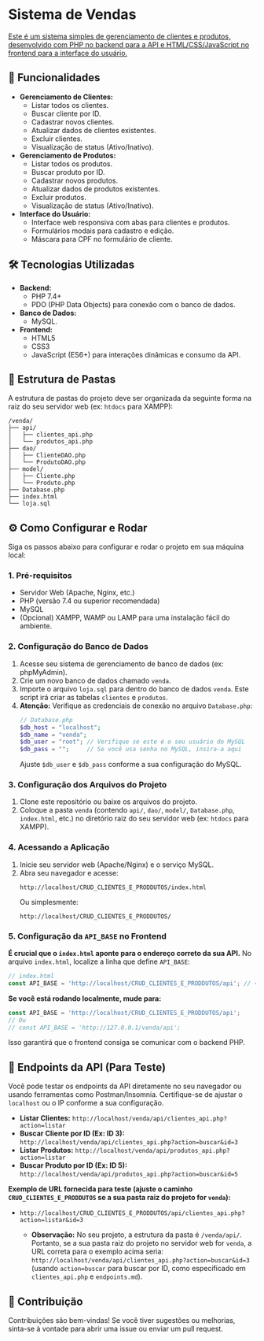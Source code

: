 # Sistema de Vendas

[Este é um sistema simples de gerenciamento de clientes e produtos, desenvolvido com PHP no backend para a API e HTML/CSS/JavaScript no frontend para a interface do usuário.](#)

## 🚀 Funcionalidades

* **Gerenciamento de Clientes:**
    * Listar todos os clientes.
    * Buscar cliente por ID.
    * Cadastrar novos clientes.
    * Atualizar dados de clientes existentes.
    * Excluir clientes.
    * Visualização de status (Ativo/Inativo).
* **Gerenciamento de Produtos:**
    * Listar todos os produtos.
    * Buscar produto por ID.
    * Cadastrar novos produtos.
    * Atualizar dados de produtos existentes.
    * Excluir produtos.
    * Visualização de status (Ativo/Inativo).
* **Interface do Usuário:**
    * Interface web responsiva com abas para clientes e produtos.
    * Formulários modais para cadastro e edição.
    * Máscara para CPF no formulário de cliente.

## 🛠️ Tecnologias Utilizadas

* **Backend:**
    * PHP 7.4+
    * PDO (PHP Data Objects) para conexão com o banco de dados.
* **Banco de Dados:**
    * MySQL.
* **Frontend:**
    * HTML5
    * CSS3
    * JavaScript (ES6+) para interações dinâmicas e consumo da API.

## 📁 Estrutura de Pastas

A estrutura de pastas do projeto deve ser organizada da seguinte forma na raiz do seu servidor web (ex: `htdocs` para XAMPP):

```
/venda/
├── api/
│   ├── clientes_api.php
│   └── produtos_api.php
├── dao/
│   ├── ClienteDAO.php
│   └── ProdutoDAO.php
├── model/
│   ├── Cliente.php
│   └── Produto.php
├── Database.php
├── index.html
└── loja.sql
```

## ⚙️ Como Configurar e Rodar

Siga os passos abaixo para configurar e rodar o projeto em sua máquina local:

### 1. Pré-requisitos

* Servidor Web (Apache, Nginx, etc.)
* PHP (versão 7.4 ou superior recomendada)
* MySQL
* (Opcional) XAMPP, WAMP ou LAMP para uma instalação fácil do ambiente.

### 2. Configuração do Banco de Dados

1.  Acesse seu sistema de gerenciamento de banco de dados (ex: phpMyAdmin).
2.  Crie um novo banco de dados chamado `venda`.
3.  Importe o arquivo `loja.sql` para dentro do banco de dados `venda`. Este script irá criar as tabelas `clientes` e `produtos`.
4.  **Atenção:** Verifique as credenciais de conexão no arquivo `Database.php`:
    ```php
    // Database.php
    $db_host = "localhost";
    $db_name = "venda";
    $db_user = "root"; // Verifique se este é o seu usuário do MySQL
    $db_pass = "";     // Se você usa senha no MySQL, insira-a aqui
    ```
    Ajuste `$db_user` e `$db_pass` conforme a sua configuração do MySQL.

### 3. Configuração dos Arquivos do Projeto

1.  Clone este repositório ou baixe os arquivos do projeto.
2.  Coloque a pasta `venda` (contendo `api/`, `dao/`, `model/`, `Database.php`, `index.html`, etc.) no diretório raiz do seu servidor web (ex: `htdocs` para XAMPP).

### 4. Acessando a Aplicação

1.  Inicie seu servidor web (Apache/Nginx) e o serviço MySQL.
2.  Abra seu navegador e acesse:
    ```
    http://localhost/CRUD_CLIENTES_E_PRODDUTOS/index.html
    ```
    Ou simplesmente:
    ```
    http://localhost/CRUD_CLIENTES_E_PRODDUTOS/
    ```

### 5. Configuração da `API_BASE` no Frontend

**É crucial que o `index.html` aponte para o endereço correto da sua API.** No arquivo `index.html`, localize a linha que define `API_BASE`:

```javascript
// index.html
const API_BASE = 'http://localhost/CRUD_CLIENTES_E_PRODDUTOS/api'; // <--- Altere esta linha
```

**Se você está rodando localmente, mude para:**

```javascript
const API_BASE = 'http://localhost/CRUD_CLIENTES_E_PRODDUTOS/api';
// Ou
// const API_BASE = 'http://127.0.0.1/venda/api';
```

Isso garantirá que o frontend consiga se comunicar com o backend PHP.


## 🧪 Endpoints da API (Para Teste)

Você pode testar os endpoints da API diretamente no seu navegador ou usando ferramentas como Postman/Insomnia. Certifique-se de ajustar o `localhost` ou o IP conforme a sua configuração.

* **Listar Clientes:**
    `http://localhost/venda/api/clientes_api.php?action=listar`
* **Buscar Cliente por ID (Ex: ID 3):**
    `http://localhost/venda/api/clientes_api.php?action=buscar&id=3`
* **Listar Produtos:**
    `http://localhost/venda/api/produtos_api.php?action=listar`
* **Buscar Produto por ID (Ex: ID 5):**
    `http://localhost/venda/api/produtos_api.php?action=buscar&id=5`

**Exemplo de URL fornecida para teste (ajuste o caminho `CRUD_CLIENTES_E_PRODDUTOS` se a sua pasta raiz do projeto for `venda`):**

* `http://localhost/CRUD_CLIENTES_E_PRODDUTOS/api/clientes_api.php?action=listar&id=3`

    * **Observação:** No seu projeto, a estrutura da pasta é `/venda/api/`. Portanto, se a sua pasta raiz do projeto no servidor web for `venda`, a URL correta para o exemplo acima seria: `http://localhost/venda/api/clientes_api.php?action=buscar&id=3` (usando `action=buscar` para buscar por ID, como especificado em `clientes_api.php` e `endpoints.md`).

## 🤝 Contribuição

Contribuições são bem-vindas! Se você tiver sugestões ou melhorias, sinta-se à vontade para abrir uma issue ou enviar um pull request.

